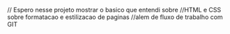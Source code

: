 // Espero nesse projeto mostrar o basico que entendi sobre
//HTML e CSS sobre formatacao e estilizacao de paginas
//alem de fluxo de trabalho com GIT